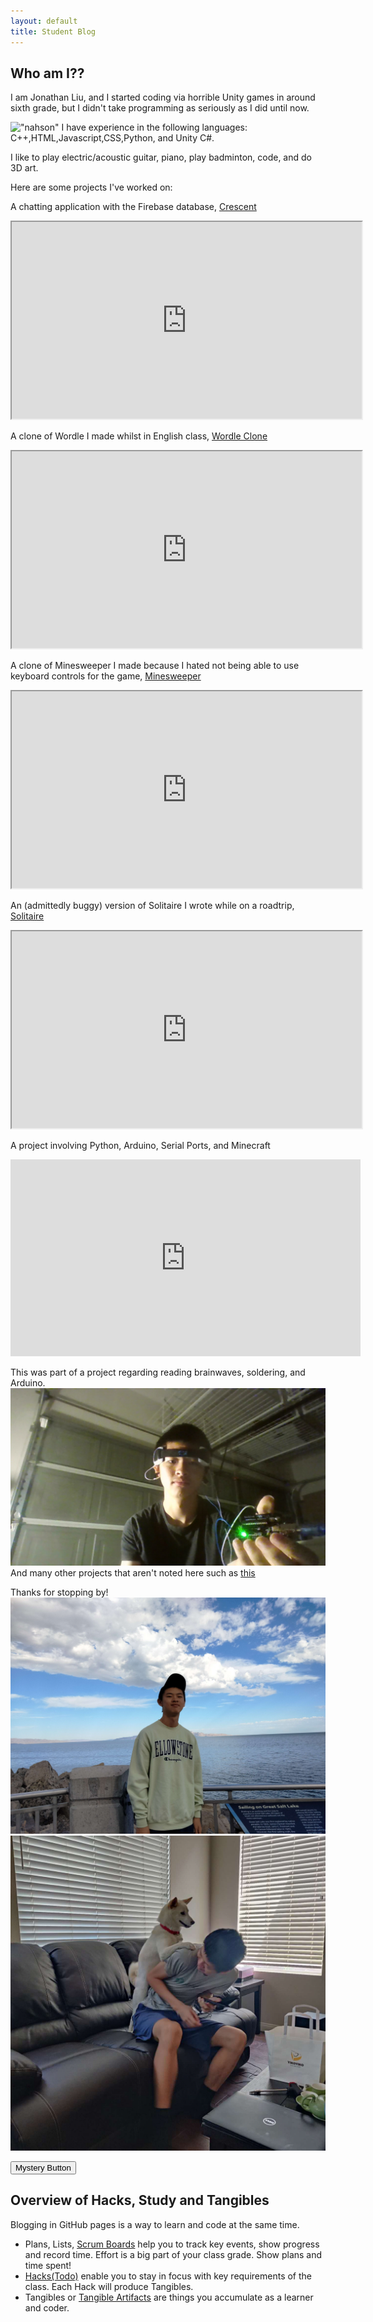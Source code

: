 ```yaml
---
layout: default
title: Student Blog
---
```



## Who am I??
I am Jonathan Liu, and I started coding via horrible Unity games in around sixth grade, but I didn't take programming as seriously as I did until now. 
 

!["nahson"](/student/freeform.png)
I have experience in the following languages:
C++,HTML,Javascript,CSS,Python, and Unity C#.

I like to play electric/acoustic guitar, piano, play badminton, code, and do 3D art. 

Here are some projects I've worked on:

A chatting application with the Firebase database, [Crescent](https://spooketti.github.io/Crescent/)

<iframe width="560" height="315" src="https://spooketti.github.io/Crescent/"></iframe>

A clone of Wordle I made whilst in English class, [Wordle Clone](https://3pb65i.csb.app/)
<iframe width="560" height="315" src="https://3pb65i.csb.app/"></iframe>


A clone of Minesweeper I made because I hated not being able to use keyboard controls for the game, [Minesweeper](https://spooketti.github.io/minesweeper)
<iframe width="560" height="315" src="https://spooketti.github.io/minesweeper"></iframe>

An (admittedly buggy) version of Solitaire I wrote while on a roadtrip, [Solitaire](https://spooketti.github.io/solitaire/)
<iframe width="560" height="315" src="https://spooketti.github.io/solitaire/"></iframe>

 A project involving Python, Arduino, Serial Ports, and Minecraft 

<iframe width="560" height="315" src="https://www.youtube.com/embed/cMuKp44WRo8" title="YouTube video player" frameborder="0" allow="accelerometer; autoplay; clipboard-write; encrypted-media; gyroscope; picture-in-picture; web-share" allowfullscreen></iframe>

This was part of a project regarding reading brainwaves, soldering, and Arduino.
!["eeg"](images/eeg.jpg)
And many other projects that aren't noted here such as [this](https://spooketti.github.io/fivenights)

Thanks for stopping by!
!["justdontbeblind"](images/awesome.jpg)
!["justdont](images/evenmoreawesome.jpg)

<button id='bruh' data-url="https://www.youtube.com/watch?v=dQw4w9WgXcQ&pp=ygUXbmV2ZXIgZ29ubmEgZ2l2ZSB5b3UgdXA%3D"  onclick="window.location.href = this.dataset.url;">Mystery Button</button>

## Overview of Hacks, Study and Tangibles
Blogging in GitHub pages is a way to learn and code at the same time. 


- Plans, Lists, [Scrum Boards](https://clickup.com/blog/scrum-board/) help you to track key events, show progress and record time.  Effort is a big part of your class grade.  Show plans and time spent!
- [Hacks(Todo)](https://levelup.gitconnected.com/six-ultimate-daily-hacks-for-every-programmer-60f5f10feae) enable you to stay in focus with key requirements of the class.  Each Hack will produce Tangibles.
- Tangibles or [Tangible Artifacts](https://en.wikipedia.org/wiki/Artifact_(software_development)) are things you accumulate as a learner and coder. 
